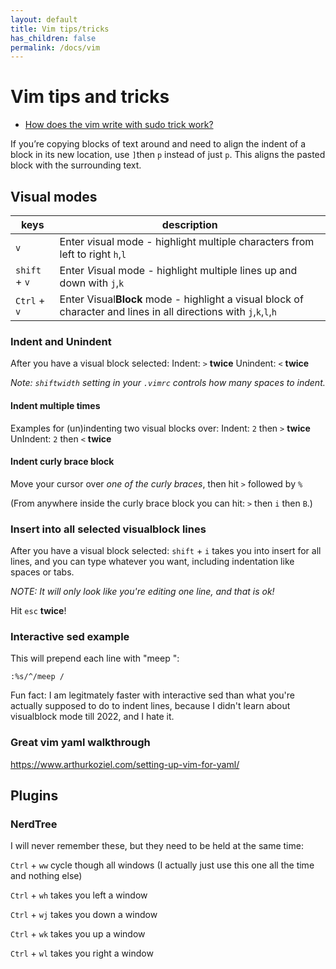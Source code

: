 ```yaml
---
layout: default
title: Vim tips/tricks
has_children: false
permalink: /docs/vim
---
```


# Vim tips and tricks
- [How does the vim write with sudo trick work?](https://stackoverflow.com/questions/2600783/how-does-the-vim-write-with-sudo-trick-work)

If you’re copying blocks of text around and need to align the indent of a block in its new location, use `]`then `p` instead of just `p`. This aligns the pasted block with the surrounding text.

## Visual modes
|keys|description|
---|---
|`v`          |Enter *v*isual mode - highlight multiple characters from left to right `h`,`l`|
|`shift` + `v`|Enter *V*isual mode - highlight multiple lines up and down with `j`,`k`|
|`Ctrl` + `v` |Enter Visual**Block** mode - highlight a visual block of character and lines in all directions with `j`,`k`,`l`,`h`|

### Indent and Unindent

After you have a visual block selected:
Indent: `>` **twice**
Unindent: `<` **twice**

*Note: `shiftwidth` setting in your `.vimrc` controls how many spaces to indent.*

#### Indent multiple times
Examples for (un)indenting two visual blocks over:
Indent: `2` then `>` **twice**
UnIndent: `2` then `<` **twice**

#### Indent curly brace block
Move your cursor over *one of the curly braces*, then hit `>` followed by `%`

(From anywhere inside the curly brace block you can hit: `>` then `i` then `B`.)

### Insert into all selected visualblock lines
After you have a visual block selected:
`shift` + `i` takes you into insert for all lines, and you can type whatever you want, including indentation like spaces or tabs.

*NOTE: It will only look like you're editing one line, and that is ok!*

Hit `esc` **twice**!

### Interactive sed example
This will prepend each line with "meep ":
```vim
:%s/^/meep /
```
Fun fact: I am legitmately faster with interactive sed than what you're actually supposed to do to indent lines, because I didn't learn about visualblock mode till 2022, and I hate it.

### Great vim yaml walkthrough
https://www.arthurkoziel.com/setting-up-vim-for-yaml/

## Plugins
### NerdTree
I will never remember these, but they need to be held at the same time:

`Ctrl` + `ww` cycle though all windows (I actually just use this one all the time and nothing else)

`Ctrl` + `wh` takes you left a window

`Ctrl` + `wj` takes you down a window

`Ctrl` + `wk` takes you up a window

`Ctrl` + `wl` takes you right a window

